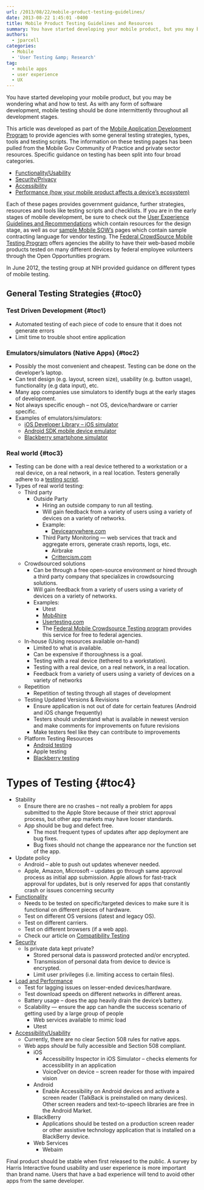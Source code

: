 ```yaml
---
url: /2013/08/22/mobile-product-testing-guidelines/
date: 2013-08-22 1:45:01 -0400
title: Mobile Product Testing Guidelines and Resources
summary: You have started developing your mobile product, but you may be wondering what and how to test. As with any form of software development, mobile testing should be done intermittently throughout all development stages. This article was developed as part of the Mobile Application Development Program to provide agencies with some general testing strategies, types,
authors:
  - jparcell
categories:
  - Mobile
  - 'User Testing &amp; Research'
tag:
  - mobile apps
  - user experience
  - UX
---
```


You have started developing your mobile product, but you may be wondering what and how to test. As with any form of software development, mobile testing should be done intermittently throughout all development stages.

This article was developed as part of the [Mobile Application Development Program](https://digitalgov.sites.usa.gov/resources/mobile-application-development-program/ "Mobile Application Development Program") to provide agencies with some general testing strategies, types, tools and testing scripts. The information on these testing pages has been pulled from the Mobile Gov Community of Practice and private sector resources. Specific guidance on testing has been split into four broad categories.

  * [Functionality/Usability](https://www.WHATEVER/2013/05/25/functionality-and-usability-testing-resources/)
  * [Security/Privacy](https://digitalgov.sites.usa.gov/2013/08/05/mobile-product-security-and-privacy-testing-resources/ "Mobile Product Security and Privacy Testing Resources")
  * [Accessibility](https://digitalgov.sites.usa.gov/2013/07/31/mobile-product-accessibility-testing-resources/ "Mobile Product Accessibility Testing Resources")
  * [Performance (how your mobile product affects a device&#8217;s ecosystem)](https://digitalgov.sites.usa.gov/2013/08/05/mobile-product-performance-testing-resources/ "Mobile Product Performance Testing")

Each of these pages provides government guidance, further strategies, resources and tools like testing scripts and checklists. If you are in the early stages of mobile development, be sure to check out the [User Experience Guidelines and Recommendations](https://digitalgov.sites.usa.gov/resources/mobile-user-experience-guidelines-and-recommendations/ "Mobile User Experience Guidelines and Recommendations") which contain resources for the design stage, as well as our [sample Mobile SOW&#8217;s](https://www.WHATEVER/resources/mobile-sow-and-developer-qualifications/ "Mobile SOW and Developer Qualifications") pages which contain sample contracting language for vendor testing. The [Federal CrowdSource Mobile Testing Program](https://www.WHATEVER/services/open-opportunities-mobile-application-testing-program/ "Federal CrowdSource Mobile Testing Program") offers agencies the ability to have their web-based mobile products tested on many different devices by federal employee volunteers through the Open Opportunities program.

In June 2012, the testing group at NIH provided guidance on different types of mobile testing.

## <a name="x-General Testing Strategies"></a>General Testing Strategies {#toc0}

### <a name="x-General Testing Strategies-Test Driven Development"></a>**Test Driven Development** {#toc1}

  * Automated testing of each piece of code to ensure that it does not generate errors
  * Limit time to trouble shoot entire application

### <a name="x-General Testing Strategies-Emulators/simulators (Native Apps)"></a>**Emulators/simulators (Native Apps)** {#toc2}

  * Possibly the most convenient and cheapest. Testing can be done on the developer’s laptop.
  * Can test design (e.g. layout, screen size), usability (e.g. button usage), functionality (e.g data input), etc.
  * Many app companies use simulators to identify bugs at the early stages of development.
  * Not always specific enough – not OS, device/hardware or carrier specific.
  * Examples of emulators/simulators: 
      * <a href="http://developer.apple.com/library/ios/#documentation/Xcode/Conceptual/ios_development_workflow/125-Using_iOS_Simulator/ios_simulator_application.html" rel="nofollow">iOS Developer Library &#8211; iOS simulator</a>
      * [Android SDK mobile device emulator](http://developer.android.com/guide/developing/tools/emulator.html)
      * [Blackberry smartphone simulator](http://docs.blackberry.com/en/developers/deliverables/5716/The_BB_Smrtphn_simulator_447179_11.jsp)

### <a name="x-General Testing Strategies-Real world"></a>**Real world** {#toc3}

  * Testing can be done with a real device tethered to a workstation or a real device, on a real network, in a real location. Testers generally adhere to a [testing script](http://gsa.github.io/Mobile-Code-Catalog/testing.html).
  * Types of real world testing: 
      * Third party 
          * Outside Party 
              * Hiring an outside company to run all testing.
              * Will gain feedback from a variety of users using a variety of devices on a variety of networks.
              * Example: 
                  * <a href="http://www.deviceanywhere.com/" rel="nofollow">Deviceanywhere.com</a>
              * Third Party Monitoring &#8212; web services that track and aggregate errors, generate crash reports, logs, etc. 
                  * Airbrake
                  * <a href="http://www.crittercism.com" rel="nofollow">Crittercism.com </a>
      * Crowdsourced solutions 
          * Can be through a free open-source environment or hired through a third party company that specializes in crowdsourcing solutions.
          * Will gain feedback from a variety of users using a variety of devices on a variety of networks.
          * Examples: 
              * Utest
              * <a href="http://www.mob4hire.com/" rel="nofollow">Mob4hire</a>
              * <a href="http://www.usertesting.com/" rel="nofollow">Usertesting.com</a>
              * The [Federal Mobile Crowdsource Testing program](https://digitalgov.sites.usa.gov/services/open-opportunities-mobile-application-testing-program/ "Federal CrowdSource Mobile Testing Program") provides this service for free to federal agencies.
      * In-house (Using resources available on-hand) 
          * Limited to what is available.
          * Can be expensive if thoroughness is a goal.
          * Testing with a real device (tethered to a workstation).
          * Testing with a real device, on a real network, in a real location.
          * Feedback from a variety of users using a variety of devices on a variety of networks
      * Repetition 
          * Repetition of testing through all stages of development
      * Testing Updated Versions & Revisions 
          * Ensure application is not out of date for certain features (Android and iOS change frequently)
          * Testers should understand what is available in newest version and make comments for improvements on future revisions
          * Make testers feel like they can contribute to improvements
      * Platform Testing Resources 
          * [Android testing](http://developer.android.com/guide/developing/testing/index.html)
          * Apple testing
          * [Blackberry testing](http://us.blackberry.com/sites/developers/resources/simulators.html)

# <a name="Types of Testing"></a>**Types of Testing** {#toc4}

  * Stability 
      * Ensure there are no crashes – not really a problem for apps submitted to the Apple Store because of their strict approval process, but other app markets may have looser standards.
      * App should be bug and defect free. 
          * The most frequent types of updates after app deployment are bug fixes.
          * Bug fixes should not change the appearance nor the function set of the app.
  * Update policy 
      * Android – able to push out updates whenever needed.
      * Apple, Amazon, Microsoft – updates go through same approval process as initial app submission. Apple allows for fast-track approval for updates, but is only reserved for apps that constantly crash or issues concerning security
  * [Functionality](https://digitalgov.sites.usa.gov/2014/01/21/functionality-and-usability-testing-resources/ "Functionality and Usability Testing Resources") 
      * Needs to be tested on specific/targeted devices to make sure it is functional on different pieces of hardware.
      * Test on different OS versions (latest and legacy OS).
      * Test on different carriers.
      * Test on different browsers (if a web app).
      * Check our article on [Compatibility Testing](https://www.WHATEVER/2013/11/21/mobile-product-compatibility-and-functional-testing-101/ "Mobile Product Compatibility and Functional Testing 101")
  * [Security](https://digitalgov.sites.usa.gov/2013/08/05/mobile-product-security-and-privacy-testing-resources/ "Mobile Product Security and Privacy Testing Resources") 
      * Is private data kept private? 
          * Stored personal data is password protected and/or encrypted.
          * Transmission of personal data from device to device is encrypted.
          * Limit user privileges (i.e. limiting access to certain files).
  * [Load and Performance](https://digitalgov.sites.usa.gov/2013/08/05/mobile-product-performance-testing-resources/ "Mobile Product Performance Testing") 
      * Test for lagging issues on lesser-ended devices/hardware.
      * Test download speeds on different networks in different areas.
      * Battery usage – does the app heavily drain the device’s battery.
      * Scalability &#8212; ensure the app can handle the success scenario of getting used by a large group of people 
          * Web services available to mimic load
          * Utest
  * [Accessibility/Usability](https://digitalgov.sites.usa.gov/2013/07/31/mobile-product-accessibility-testing-resources/ "Mobile Product Accessibility Testing Resources") 
      * Currently, there are no clear Section 508 rules for native apps.
      * Web apps _should_ be fully accessible and Section 508 compliant. 
          * iOS 
              * Accessibility Inspector in iOS Simulator – checks elements for accessibility in an application
              * VoiceOver on device – screen reader for those with impaired vision
          * Android 
              * Enable Accessibility on Android devices and activate a screen reader (TalkBack is preinstalled on many devices). Other screen readers and text-to-speech libraries are free in the Android Market.
          * BlackBerry 
              * Applications should be tested on a production screen reader or other assistive technology application that is installed on a BlackBerry device.
          * Web Services 
              * Webaim

Final product should be stable when first released to the public. A survey by Harris Interactive found usability and user experience is more important than brand name. Users that have a bad experience will tend to avoid other apps from the same developer.